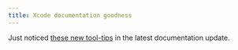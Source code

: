 ```yaml
---
title: Xcode documentation goodness
---
```


Just noticed [these new tool-tips](http://www.wincent.com/a/about/wincent/weblog/documentation-goodness.png) in the latest documentation update.
